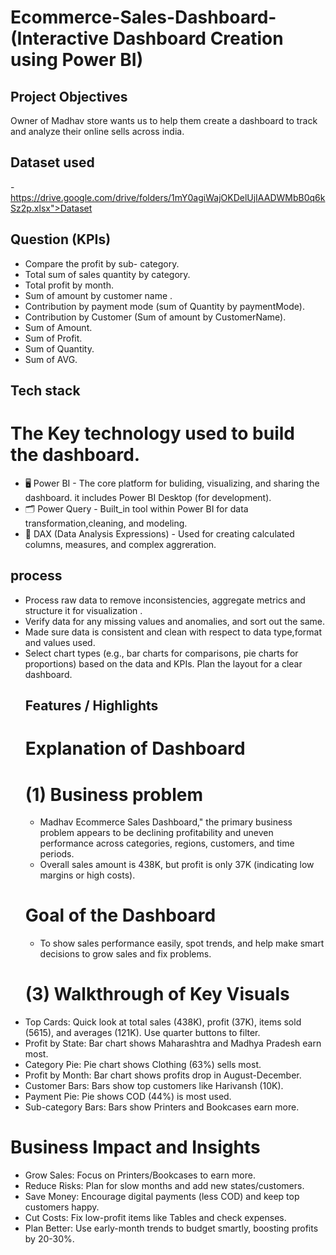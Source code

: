 # Ecommerce-Sales-Dashboard-(Interactive Dashboard Creation using Power BI)
## Project Objectives 
Owner of Madhav store wants us to help them create a dashboard to track and analyze their online sells across india.
## Dataset used
-https://drive.google.com/drive/folders/1mY0agiWajOKDelUjIAADWMbB0q6kSz2p.xlsx">Dataset</a>
## Question (KPIs)
- Compare the profit by sub-          category.
- Total sum of sales quantity by      category.
- Total profit by month.
- Sum of amount by customer name .
- Contribution by payment mode (sum   of Quantity by paymentMode).
- Contribution by Customer (Sum of    amount by CustomerName).
- Sum of Amount.
- Sum of Profit.
- Sum of Quantity.
- Sum of AVG.
## Tech stack
 # The Key technology used to build the dashboard.
- 🖥️ Power BI - The core platform        for buliding, visualizing, and      sharing the dashboard. it           includes   Power BI Desktop         (for development).
- 🗂️ Power Query - Built_in tool         within Power BI for data            transformation,cleaning, and        modeling.
- 🧠 DAX (Data Analysis                  Expressions) - Used for             creating calculated columns,
     measures, and complex               aggreration.
## process
- Process raw data to remove          inconsistencies, aggregate          metrics and structure it for        visualization .
- Verify data for any missing         values and anomalies, and sort      out the same.
- Made sure data is consistent and    clean with respect to data          type,format and values used.
- Select chart types (e.g., bar       charts for comparisons, pie         charts for proportions) based on    the data and KPIs. Plan the         layout for a clear dashboard.
  ## Features / Highlights
   # Explanation of Dashboard
   # (1) Business problem
  -  Madhav Ecommerce Sales     Dashboard," the primary business problem appears to be declining profitability and uneven performance across categories, regions, customers, and time periods.
  -  Overall sales amount is 438K, but profit is only 37K (indicating low margins or high costs).
   # Goal of the Dashboard
  - To show sales performance easily, spot trends, and help make smart decisions to grow sales and fix problems.
   # (3) Walkthrough of Key Visuals
-   Top Cards: Quick look at total sales (438K), profit (37K), items sold (5615), and averages (121K). Use quarter buttons to filter.
-   Profit by State: Bar chart shows Maharashtra and Madhya Pradesh earn most.
-   Category Pie: Pie chart shows Clothing (63%) sells most.
-   Profit by Month: Bar chart shows profits drop in August-December.
-   Customer Bars: Bars show top customers like Harivansh (10K).
-   Payment Pie: Pie shows COD (44%) is most used.
-   Sub-category Bars: Bars show Printers and Bookcases earn more.
  # Business Impact and Insights
-  Grow Sales: Focus on Printers/Bookcases to earn more.
-  Reduce Risks: Plan for slow months and add new states/customers.
-  Save Money: Encourage digital payments (less COD) and keep top customers happy.
-  Cut Costs: Fix low-profit items like Tables and check expenses.
-  Plan Better: Use early-month trends to budget smartly, boosting profits by 20-30%.

